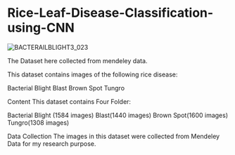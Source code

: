 # Rice-Leaf-Disease-Classification-using-CNN

![BACTERAILBLIGHT3_023](https://github.com/maimunul/Rice-Leaf-Disease-Classification-using-CNN/assets/88198398/b7a35b75-b8e6-4ac4-9de2-438877da0198)


The Dataset here collected from mendeley data. 

This dataset contains images of the following rice disease:

Bacterial Blight Blast Brown Spot Tungro

Content This dataset contains Four Folder:

Bacterial Blight (1584 images) Blast(1440 images) Brown Spot(1600 images) Tungro(1308 images)

Data Collection The images in this dataset were collected from Mendeley Data for my research purpose.
